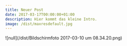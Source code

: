 ```yaml
---
title: Neuer Post
date: 2017-03-17T00:00:00+01:00
description: Hier kommt das kleine Intro.
image: /dist/maxresdefault.jpg
---
```


![null](/dist/Bildschirmfoto 2017-03-10 um 08.34.20.png)

